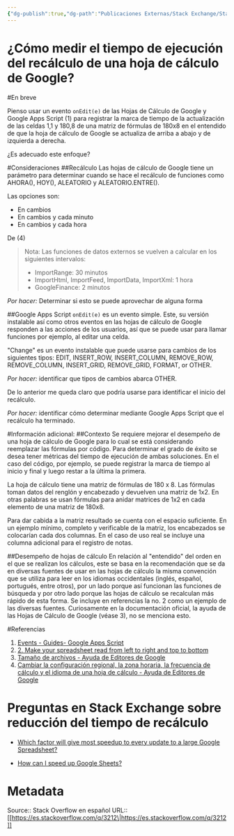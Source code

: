 ```yaml
---
{"dg-publish":true,"dg-path":"Publicaciones Externas/Stack Exchange/Stack Overflow en español/es.stackoverflow.com-3212.md","permalink":"/publicaciones-externas/stack-exchange/stack-overflow-en-espanol/es-stackoverflow-com-3212/","title":"¿Cómo medir el tiempo de ejecución del recálculo de una hoja de cálculo de Google?","hide":true,"noteIcon":"default","created":"2024-04-03T12:49:10.505-06:00","updated":"2024-04-05T16:43:48.369-06:00"}
---
```


# ¿Cómo medir el tiempo de ejecución del recálculo de una hoja de cálculo de Google?

#En breve

Pienso usar un evento `onEdit(e)` de las Hojas de Cálculo de Google y Google Apps Script (1) para registrar la marca de tiempo de la actualización de las celdas 1,1 y 180,8 de una matriz de fórmulas de 180x8 en el entendido de que la hoja de cálculo de Google se actualiza de arriba a abajo y de izquierda a derecha.

¿Es adecuado este enfoque?

#Consideraciones
##Recálculo
Las hojas de cálculo de Google tiene un parámetro para determinar cuando se hace el recálculo de funciones como AHORA(), HOY(), ALEATORIO y ALEATORIO.ENTRE(). 

Las opciones son:

- En cambios
- En cambios y cada minuto
- En cambios y cada hora

De (4)

> Nota: Las funciones de datos externos se vuelven a calcular en los
> siguientes intervalos:
> 
> - ImportRange: 30 minutos 
> - ImportHtml, ImportFeed, ImportData, ImportXml: 1 hora 
> - GoogleFinance: 2 minutos

*Por hacer:* Determinar si esto se puede aprovechar de alguna forma

##Google Apps Script
`onEdit(e)` es un evento simple. Este, su versión instalable así como otros eventos en las hojas de cálculo de Google responden a las acciones de los usuarios, así que se puede usar para llamar funciones por ejemplo, al editar una celda.

"Change" es un evento instalable que puede usarse para cambios de los siguientes tipos:
EDIT, INSERT_ROW, INSERT_COLUMN, REMOVE_ROW, REMOVE_COLUMN, INSERT_GRID, REMOVE_GRID, FORMAT, or OTHER.

*Por hacer:* identificar que tipos de cambios abarca OTHER.

De lo anterior me queda claro que podría usarse para identificar el inicio del recálculo.

*Por hacer:* identificar cómo determinar mediante Google Apps Script que el recálculo ha terminado.

#Información adicional:
##Contexto
Se requiere mejorar el desempeño de una hoja de cálculo de Google para lo cual se está considerando reemplazar las fórmulas por código. Para determinar el grado de éxito se desea tener métricas del tiempo de ejecución de ambas soluciones. En el caso del código, por ejemplo, se puede registrar la marca de tiempo al inicio y final y luego restar a la última la primera.

La hoja de cálculo tiene una matriz de fórmulas de 180 x 8. Las fórmulas  toman datos del renglón y encabezado y devuelven una matriz de 1x2. En otras palabras se usan fórmulas para anidar matrices de 1x2 en cada elemento de una matriz de 180x8.

Para dar cabida a la matriz resultado se cuenta con el espacio suficiente. En un ejemplo mínimo, completo y verificable de la matriz, los encabezados se colocarían cada dos columnas. En el caso de uso real se incluye una columna adicional para el registro de notas.

##Desempeño de hojas de cálculo
En relación al "entendido" del orden en el que se realizan los cálculos, este se basa en la recomendación que se da en diversas fuentes de usar en las hojas de cálculo la misma convención que se utiliza para leer en los idiomas occidentales (inglés, español, portugués, entre otros), por un lado porque así funcionan las funciones de búsqueda y por otro lado porque las hojas de cálculo se recalculan más rápido de esta forma. Se incluye en referencias la no. 2 como un ejemplo de las diversas fuentes. Curiosamente en la documentación oficial, la ayuda de las Hojas de Cálculo de Google (véase 3), no se menciona esto.

#Referencias

1. [Events - Guides- Google Apps Script](https://developers.google.com/apps-script/guides/triggers/events)
2. [2. Make your spreadsheet read from left to right and top to bottom](http://john.raffensperger.org/ArtOfTheSpreadsheet/Chapter02_MakeItReadLeftToRight.html)
3. [Tamaño de archivos - Ayuda de Editores de Google](https://support.google.com/docs/answer/37603?hl=es)  
4. [Cambiar la configuración regional, la zona horaria, la frecuencia de cálculo y el idioma de una hoja de cálculo - Ayuda de Editores de Google](https://support.google.com/docs/answer/58515?hl=es)

# Preguntas en Stack Exchange sobre reducción del tiempo de recálculo

- [Which factor will give most speedup to every update to a large Google Spreadsheet?][1]
- [How can I speed up Google Sheets?][2]


  [1]: https://webapps.stackexchange.com/q/89416/88163
  [2]: https://webapps.stackexchange.com/q/106809/88163

# Metadata
Source:: Stack Overflow en español
URL:: [[https://es.stackoverflow.com/q/3212\|https://es.stackoverflow.com/q/3212]]


